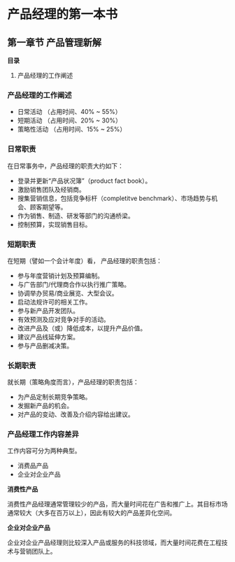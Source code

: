 # 产品经理的第一本书

## 第一章节 产品管理新解

**目录**

1. 产品经理的工作阐述

### 产品经理的工作阐述

* 日常活动 （占用时间、40% ~ 55%）
* 短期活动 （占用时间、20% ~ 30%）
* 策略性活动 （占用时间、15% ~ 25%）

### 日常职责
在日常事务中，产品经理的职责大约如下：

* 登录并更新“产品状况簿”（product fact book）。
* 激励销售团队及经销商。
* 搜集营销信息，包括竞争标杆（completitve benchmark）、市场趋势与机会、顾客期望等。
* 作为销售、制造、研发等部门的沟通桥梁。
* 控制预算，实现销售目标。

### 短期职责
在短期（譬如一个会计年度）看， 产品经理的职责包括：

* 参与年度营销计划及预算编制。
* 与广告部门/代理商合作以执行推广策略。
* 协调举办贸易/商业展览、大型会议。
* 启动法规许可的相关工作。
* 参与新产品开发团队。
* 有效预测及应对竞争对手的活动。
* 改进产品及（或）降低成本，以提升产品价值。
* 建议产品线延伸方案。
* 参与产品删减决策。

### 长期职责
就长期（策略角度而言），产品经理的职责包括：

* 为产品定制长期竞争策略。
* 发掘新产品的机会。
* 对产品的变动、改善及介绍内容给出建议。

### 产品经理工作内容差异
工作内容可分为两种典型。

* 消费品产品
* 企业对企业产品

**消费性产品**

消费性产品经理通常管理较少的产品，而大量时间花在广告和推广上。其目标市场通常较大（大多在百万以上），因此有较大的产品差异化空间。

**企业对企业产品**

企业对企业产品经理则比较深入产品或服务的科技领域，而大量时间花费在工程技术与营销团队上。